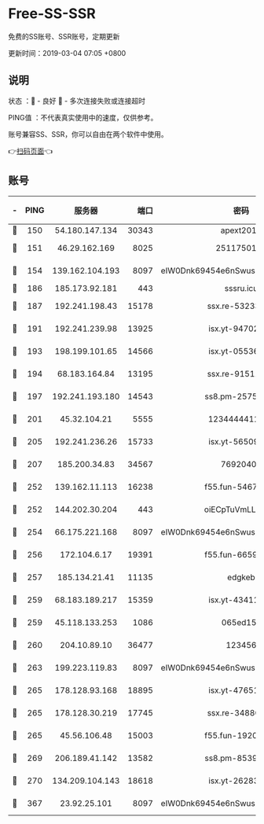 # Free-SS-SSR

免费的SS账号、SSR账号，定期更新

更新时间：2019-03-04 07:05 +0800

## 说明

状态     ：🙂 - 良好 🙁 - 多次连接失败或连接超时

PING值   ：不代表真实使用中的速度，仅供参考。

账号兼容SS、SSR，你可以自由在两个软件中使用。

👉[扫码页面](https://liesauer.github.io/free-ss-ssr.github.io/)👈

## 账号

|-|PING|服务器|端口|密码|加密方式|区域|
|:----:|:----:|:-----:|-----:|:----:|:----:|:----:|
|🙂|150|54.180.147.134|30343|apext2019|chacha20|KR|
|🙂|151|46.29.162.169|8025|2511750146|aes-256-cfb|RU|
|🙂|154|139.162.104.193|8097|eIW0Dnk69454e6nSwuspv9DmS201tQ0D|aes-256-cfb|JP|
|🙂|186|185.173.92.181|443|sssru.icu|rc4-md5|RU|
|🙂|187|192.241.198.43|15178|ssx.re-53233906|aes-256-cfb|US|
|🙂|191|192.241.239.98|13925|isx.yt-94702728|aes-256-cfb|US|
|🙂|193|198.199.101.65|14566|isx.yt-05536769|aes-256-cfb|US|
|🙂|194|68.183.164.84|13195|ssx.re-91511451|aes-256-cfb|US|
|🙂|197|192.241.193.180|14543|ss8.pm-25759164|aes-256-cfb|US|
|🙂|201|45.32.104.21|5555|1234444411111|aes-256-cfb|SG|
|🙂|205|192.241.236.26|15733|isx.yt-56509000|aes-256-cfb|US|
|🙂|207|185.200.34.83|34567|76920400|aes-256-cfb|US|
|🙂|252|139.162.11.113|16238|f55.fun-54673492|aes-256-cfb|SG|
|🙂|252|144.202.30.204|443|oiECpTuVmLLxk4Ts|aes-256-cfb|US|
|🙂|254|66.175.221.168|8097|eIW0Dnk69454e6nSwuspv9DmS201tQ0D|aes-256-cfb|US|
|🙂|256|172.104.6.17|19391|f55.fun-66594253|aes-256-cfb|US|
|🙂|257|185.134.21.41|11135|edgkeb|aes-256-cfb|GB|
|🙂|259|68.183.189.217|15359|isx.yt-43411617|aes-256-cfb|SG|
|🙂|259|45.118.133.253|1086|065ed15a|aes-256-cfb|SG|
|🙂|260|204.10.89.10|36477|123456|aes-256-cfb|US|
|🙂|263|199.223.119.83|8097|eIW0Dnk69454e6nSwuspv9DmS201tQ0D|aes-256-cfb|US|
|🙂|265|178.128.93.168|18895|isx.yt-47651683|aes-256-cfb|SG|
|🙂|265|178.128.30.219|17745|ssx.re-34880503|aes-256-cfb|SG|
|🙂|265|45.56.106.48|15003|f55.fun-19202286|aes-256-cfb|US|
|🙂|269|206.189.41.142|13582|ss8.pm-85391880|aes-256-cfb|SG|
|🙂|270|134.209.104.143|18618|isx.yt-26283608|aes-256-cfb|SG|
|🙂|367|23.92.25.101|8097|eIW0Dnk69454e6nSwuspv9DmS201tQ0D|aes-256-cfb|US|
